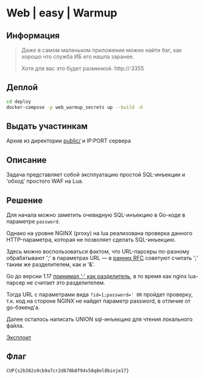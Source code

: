 # Web | easy | Warmup

## Информация

> Даже в самом маленьком приложении можно найти баг, как хорошо что служба ИБ его нашла заранее.
>
> Хотя для вас это будет разминкой.
> http://<ip>:3355

## Деплой

```sh
cd deploy
docker-compose -p web_warmup_secrets up --build -d
```

## Выдать участинкам

Архив из директории [public/](public/) и IP:PORT сервера

## Описание

Задача представляет собой эксплуатацию простой SQL-инъекции и 'обход' простого WAF на Lua.

## Решение

Для начала можно заметить очевидную SQL-инъекцию в Go-коде в параметре `password`.

Однако на уровне NGINX (proxy) на lua реализована проверка данного HTTP-параметра, которая не позволяет сделать
SQL-инъекцию.

Здесь можно воспользоваться фактом, что URL-парсеры по-разному обрабатывают ';' в параметрах URL —
в [ранних RFC](https://datatracker.ietf.org/doc/html/rfc1866) советуют считать ';' таким же разделителем, как и '&'.

Go до версии 1.17 [принимал ';' как разделитель](https://github.com/golang/go/issues/25192), в то время как nginx
lua-парсер не считает это разделителем.

Тогда URL с параметрами вида `?id=1;password=' OR` пройдет проверку, т.к. код на стороне NGINX не найдет параметр
password, в отличие от go-бэкенд'а.

Далее осталось написать UNION sql-инъекцию для чтения локального файла.

[Эксплоит](solve/solve.py)

## Флаг

`CUP{s2b382s0cb9a7cr2d670b8f94s58q8el8binje17}`

